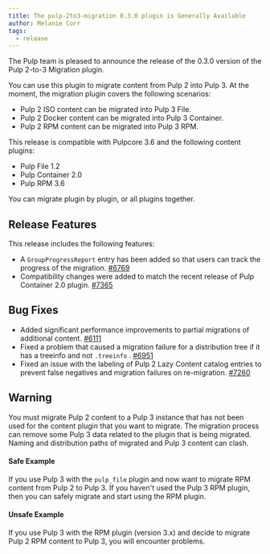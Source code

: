 ```yaml
---
title: The pulp-2to3-migration 0.3.0 plugin is Generally Available
author: Melanie Corr
tags:
  - release
---
```


The Pulp team is pleased to announce the release of the 0.3.0 version of the Pulp 2-to-3 Migration plugin.

You can use this plugin to migrate content from Pulp 2 into Pulp 3. At the moment, the migration plugin covers the following scenarios:

* Pulp 2 ISO content can be migrated into Pulp 3 File.
* Pulp 2 Docker content can be migrated into Pulp 3 Container.
* Pulp 2 RPM content can be migrated into Pulp 3 RPM.

This release is compatible with Pulpcore 3.6 and the following content plugins:

* Pulp File 1.2
* Pulp Container 2.0
* Pulp RPM 3.6

You can migrate plugin by plugin, or all plugins together.

## Release Features

This release includes the following features:

* A `GroupProgressReport` entry has been added so that users can track the progress of the migration. [#6769](https://pulp.plan.io/issues/6769)
* Compatibility changes were added to match the recent release of Pulp Container 2.0 plugin. [#7365](https://pulp.plan.io/issues/7365)

## Bug Fixes

* Added significant performance improvements to partial migrations of additional content. [#6111](https://pulp.plan.io/issues/6111)
* Fixed a problem that caused a migration failure for a distribution tree if it has a treeinfo and not `.treeinfo` . [#6951](https://pulp.plan.io/issues/6951)
* Fixed an issue with the labeling of Pulp 2 Lazy Content catalog entries to prevent false negatives and migration failures on re-migration. [#7260](https://pulp.plan.io/issues/7260)

## Warning

You must migrate Pulp 2 content to a Pulp 3 instance that has not been used for the content plugin that you want to migrate. The migration process can remove some Pulp 3 data related to the plugin that is being migrated. Naming and distribution paths of migrated and Pulp 3 content can clash.

#### Safe Example

If you use Pulp 3 with the `pulp_file` plugin and now want to migrate RPM content from Pulp 2 to Pulp 3. If you haven't used the Pulp 3 RPM plugin, then you can safely migrate and start using the RPM plugin.

#### Unsafe Example

If you use Pulp 3 with the RPM plugin (version 3.x) and decide to migrate Pulp 2 RPM content to Pulp 3, you will encounter problems.
